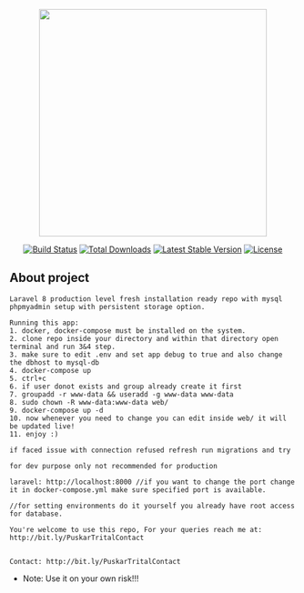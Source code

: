 <p align="center"><a href="https://laravel.com" target="_blank"><img src="https://raw.githubusercontent.com/laravel/art/master/logo-lockup/5%20SVG/2%20CMYK/1%20Full%20Color/laravel-logolockup-cmyk-red.svg" width="400"></a></p>

<p align="center">
<a href="https://travis-ci.org/laravel/framework"><img src="https://travis-ci.org/laravel/framework.svg" alt="Build Status"></a>
<a href="https://packagist.org/packages/laravel/framework"><img src="https://img.shields.io/packagist/dt/laravel/framework" alt="Total Downloads"></a>
<a href="https://packagist.org/packages/laravel/framework"><img src="https://img.shields.io/packagist/v/laravel/framework" alt="Latest Stable Version"></a>
<a href="https://packagist.org/packages/laravel/framework"><img src="https://img.shields.io/packagist/l/laravel/framework" alt="License"></a>
</p>

## About project 
    Laravel 8 production level fresh installation ready repo with mysql phpmyadmin setup with persistent storage option.

    Running this app:
    1. docker, docker-compose must be installed on the system.
    2. clone repo inside your directory and within that directory open terminal and run 3&4 step.
    3. make sure to edit .env and set app debug to true and also change the dbhost to mysql-db
    4. docker-compose up
    5. ctrl+c
    6. if user donot exists and group already create it first
    7. groupadd -r www-data && useradd -g www-data www-data    
    8. sudo chown -R www-data:www-data web/    
    9. docker-compose up -d
    10. now whenever you need to change you can edit inside web/ it will be updated live!
    11. enjoy :)

    if faced issue with connection refused refresh run migrations and try

    for dev purpose only not recommended for production
    
    laravel: http://localhost:8000 //if you want to change the port change it in docker-compose.yml make sure specified port is available.

    //for setting environments do it yourself you already have root access for database.

    You're welcome to use this repo, For your queries reach me at: http://bit.ly/PuskarTritalContact


    Contact: http://bit.ly/PuskarTritalContact

* Note: Use it on your own risk!!!